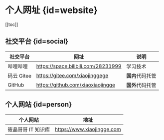 # 个人网址 {id=website}

[[toc]]

## 社交平台 {id=social}

| 社交平台   | 网址                                | 说明             |
| ---------- | ----------------------------------- | ---------------- |
| 哔哩哔哩   | https://space.bilibili.com/28231999 | 学习技术         |
| 码云 Gitee | https://gitee.com/xiaojinggege      | **国内**代码托管 |
| GitHub     | https://github.com/xiaoxiaojingge   | **国外**代码托管 |

## 个人网站 {id=person}

| 个人网站           | 地址                       |
| ------------------ | -------------------------- |
| 筱晶哥哥 IT 知识库 | https://www.xiaojingge.com |

<style>

/* 图片 */
._guide_website #wechat-work-img, ._guide_website #work-img {
    /* 大小 */
    height: 155px;
}

/* 表格：第一列：表头 */
._guide_website table th:nth-child(1) {
    /* 居中 */
    text-align: center;
}

/* 表格：第一列：内容 */
._guide_website table td:nth-child(1) {
    /* 居中 */
    text-align: center;
}

/* 表格：第二列：表头 */
._guide_website table th:nth-child(2) {
    /* 居中 */
    text-align: center;
}

/* 表格：第二列：内容 */
._guide_website table td:nth-child(2) {
    /* 居中 */
    text-align: center;
}

/* 社交平台：表格：第一列 */
._guide_website #social + table tr td:first-child {
    /* 最小宽度 */
    min-width: 118px;
}

/* 社交平台：表格：第二列 */
._guide_website #social + table tr td:nth-child(2) {
    /* 最小宽度 */
    min-width: 280px;
}

/* 社交平台：表格：第三列 */
._guide_website #social + table tr td:nth-child(3) {
    /* 最小宽度 */
    min-width: 322px;
}

/* 个人网站：表格：第一列 */
._guide_website #person + table tr td:first-child {
    /* 最小宽度 */
    min-width: 188px;
}

/* 个人网站：表格：第二列 */
._guide_website #person + table tr td:nth-child(2) {
    /* 最小宽度 */
    min-width: 295px;
}

/* 个人网站：表格：第五列 */
._guide_website #person + table tr td:nth-child(5) {
    /* 最小宽度 */
    min-width: 260px;
}

</style>

